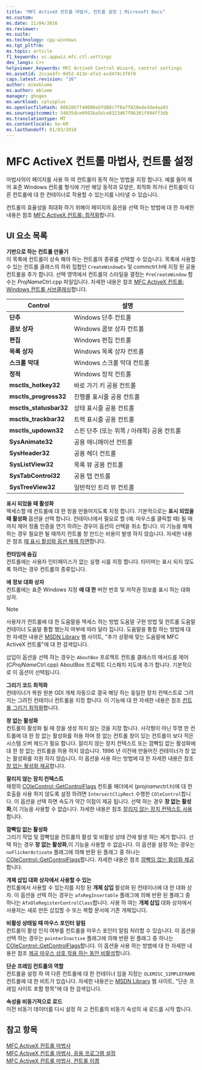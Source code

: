 ```yaml
---
title: "MFC ActiveX 컨트롤 마법사, 컨트롤 설정 | Microsoft Docs"
ms.custom: 
ms.date: 11/04/2016
ms.reviewer: 
ms.suite: 
ms.technology: cpp-windows
ms.tgt_pltfrm: 
ms.topic: article
f1_keywords: vc.appwiz.mfc.ctl.settings
dev_langs: C++
helpviewer_keywords: MFC ActiveX Control Wizard, control settings
ms.assetid: 2ccaa4fc-0d52-413e-afa3-ecd474c3f6f0
caps.latest.revision: "16"
author: mikeblome
ms.author: mblome
manager: ghogen
ms.workload: cplusplus
ms.openlocfilehash: 60828b7f40009a5fd88c7f0a7f820ede3de4aa93
ms.sourcegitcommit: 54035dce0992ba5dce0323d67f86301f994ff3db
ms.translationtype: MT
ms.contentlocale: ko-KR
ms.lasthandoff: 01/03/2018
---
```

# <a name="control-settings-mfc-activex-control-wizard"></a>MFC ActiveX 컨트롤 마법사, 컨트롤 설정
마법사의이 페이지를 사용 하 여 컨트롤이 동작 하는 방법을 지정 합니다. 예를 들어 제어 표준 Windows 컨트롤 형식에 기반 해당 동작과 모양은, 최적화 하거나 컨트롤이 다른 컨트롤에 대 한 컨테이너로 작용할 수 있는지를 나타낼 수 있습니다.  
  
 컨트롤의 효율성을 최대화 하기 위해이 페이지의 옵션을 선택 하는 방법에 대 한 자세한 내용은 참조 [MFC ActiveX 컨트롤: 최적화](../../mfc/mfc-activex-controls-optimization.md)합니다.  
  
## <a name="uielement-list"></a>UI 요소 목록  
 **기반으로 하는 컨트롤 만들기**  
 이 목록에 컨트롤이 상속 해야 하는 컨트롤의 종류를 선택할 수 있습니다. 목록에 사용할 수 있는 컨트롤 클래스의 하위 집합인 `CreateWindowEx` 및 commctrl.h에 지정 된 공용 컨트롤을 추가 합니다. 선택 영역에서 컨트롤의 스타일을 결정는 `PreCreateWindow` 함수는 *ProjName*Ctrl.cpp 파일입니다. 자세한 내용은 참조 [MFC ActiveX 컨트롤: Windows 컨트롤 서브클래싱](../../mfc/mfc-activex-controls-subclassing-a-windows-control.md)합니다.  
  
|Control|설명|  
|-------------|-----------------|  
|**단추**|Windows 단추 컨트롤|  
|**콤보 상자**|Windows 콤보 상자 컨트롤|  
|**편집**|Windows 편집 컨트롤|  
|**목록 상자**|Windows 목록 상자 컨트롤|  
|**스크롤 막대**|Windows 스크롤 막대 컨트롤|  
|**정적**|Windows 정적 컨트롤|  
|**msctls_hotkey32**|바로 가기 키 공용 컨트롤|  
|**msctls_progress32**|진행률 표시줄 공용 컨트롤|  
|**msctls_statusbar32**|상태 표시줄 공용 컨트롤|  
|**msctls_trackbar32**|트랙 표시줄 공용 컨트롤|  
|**msctls_updown32**|스핀 단추 (또는 위쪽 / 아래쪽) 공용 컨트롤|  
|**SysAnimate32**|공용 애니메이션 컨트롤|  
|**SysHeader32**|공용 헤더 컨트롤|  
|**SysListView32**|목록 뷰 공용 컨트롤|  
|**SysTabControl32**|공용 탭 컨트롤|  
|**SysTreeView32**|일반적인 트리 뷰 컨트롤|  
  
 **표시 되었을 때 활성화**  
 액세스할 때 컨트롤에 대 한 창을 만들어지도록 지정 합니다. 기본적으로는 **표시 되었을 때 활성화** 옵션을 선택 합니다. 컨테이너에서 필요로 할 (예: 마우스를 클릭할 때) 될 때까지 제어 정품 인증을 연기 하려는 경우이 옵션의 선택을 취소 합니다. 이 기능을 해제 하는 경우 필요한 될 때까지 컨트롤 창 만드는 비용이 발생 하지 않습니다. 자세한 내용은 참조 [때 표시 활성화 옵션 해제 하면](../../mfc/turning-off-the-activate-when-visible-option.md)합니다.  
  
 **런타임에 숨김**  
 컨트롤에는 사용자 인터페이스가 없는 실행 시를 지정 합니다. 타이머는 표시 되지 않도록 하려는 경우 컨트롤의 종류입니다.  
  
 **에 정보 대화 상자**  
 컨트롤에는 표준 Windows 지정 **에 대 한** 버전 번호 및 저작권 정보를 표시 하는 대화 상자.  
  
> [!NOTE]
>  사용자가 컨트롤에 대 한 도움말을 액세스 하는 방법 도움말 구현 방법 및 컨트롤 도움말 컨테이너 도움말 통합 했는지 여부에 따라 달라 집니다. 도움말을 통합 하는 방법에 대 한 자세한 내용은 [MSDN Library](http://go.microsoft.com/fwlink/p/?linkid=150542) 웹 사이트, "추가 상황에 맞는 도움말에 MFC ActiveX 컨트롤"에 대 한 검색입니다.  
  
 삽입이 옵션을 선택 하는 경우는 `AboutBox` 프로젝트 컨트롤 클래스의 메서드를 제어 (C*ProjName*Ctrl.cpp) AboutBox 프로젝트 디스패치 지도에 추가 합니다. 기본적으로 이 옵션이 선택됩니다.  
  
 **그리기 코드 최적화**  
 컨테이너가 복원 원본 GDI 개체 자동으로 결국 해당 하는 동일한 장치 컨텍스트로 그려지는 그려진 컨테이너 컨트롤을 지정 합니다. 이 기능에 대 한 자세한 내용은 참조 [컨트롤 그리기 최적화](../../mfc/optimizing-control-drawing.md)합니다.  
  
 **창 없는 활성화**  
 컨트롤이 활성화 될 때 창을 생성 하지 않는 것을 지정 합니다. 사각형이 아닌 투명 한 컨트롤에 대 한 창 없는 활성화를 허용 하며 창 없는 컨트롤 창이 있는 컨트롤이 보다 적은 시스템 오버 헤드가 필요 합니다. 잘리지 않는 장치 컨텍스트 또는 깜빡임 없는 활성화에 대 한 창 없는 컨트롤을 허용 하지 않습니다. 1996 년 이전에 만들어진 컨테이너가 창 없는 활성화를 지원 하지 않습니다. 이 옵션을 사용 하는 방법에 대 한 자세한 내용은 참조 [창 없는 활성화 제공](../../mfc/providing-windowless-activation.md)합니다.  
  
 **잘리지 않는 장치 컨텍스트**  
 재정의 [COleControl::GetControlFlags](../../mfc/reference/colecontrol-class.md#getcontrolflags) 컨트롤 헤더에서 (*projname*ctrl.h)에 대 한 호출을 사용 하지 않도록 설정 하려면 `IntersectClipRect` 수행한 `COleControl`합니다. 이 옵션을 선택 하면 속도가 약간 이점이 제공 됩니다. 선택 하는 경우 **창 없는 활성화**,이 기능을 사용할 수 없습니다. 자세한 내용은 참조 [잘리지 않는 장치 컨텍스트 사용](../../mfc/using-an-unclipped-device-context.md)합니다.  
  
 **깜빡임 없는 활성화**  
 그리기 작업 및 깜빡임을 컨트롤의 활성 및 비활성 상태 간에 발생 하는 제거 합니다. 선택 하는 경우 **창 없는 활성화**,이 기능을 사용할 수 없습니다. 이 옵션을 설정 하는 경우는 `noFlickerActivate` 플래그에 의해 반환 된 플래그 중 하나는 [COleControl::GetControlFlags](../../mfc/reference/colecontrol-class.md#getcontrolflags)합니다. 자세한 내용은 참조 [깜빡임 없는 활성화 제공](../../mfc/providing-flicker-free-activation.md)합니다.  
  
 **개체 삽입 대화 상자에서 사용할 수 있는**  
 컨트롤에서 사용할 수 있는지를 지정 된 **개체 삽입** 활성화 된 컨테이너에 대 한 대화 상자. 이 옵션을 선택 하는 경우는 `afxRegInsertable` 플래그에 의해 반환 된 플래그 중 하나는 `AfxOleRegisterControlClass`합니다. 사용 하 여는 **개체 삽입** 대화 상자에서 사용자는 새로 만든 삽입할 수 또는 복합 문서에 기존 개체입니다.  
  
 **비활성 상태일 때 마우스 포인터 알림**  
 컨트롤이 활성 인지 여부를 컨트롤을 마우스 포인터 알림 처리할 수 있습니다. 이 옵션을 선택 하는 경우는 `pointerInactive` 플래그에 의해 반환 된 플래그 중 하나는 [COleControl::GetControlFlags](../../mfc/reference/colecontrol-class.md#getcontrolflags)합니다. 이 옵션을 사용 하는 방법에 대 한 자세한 내용은 참조 [제공 마우스 상호 작용 하는 동안 비활성](../../mfc/providing-mouse-interaction-while-inactive.md)합니다.  
  
 **단순 프레임 컨트롤의 역할**  
 컨트롤을 설정 하 여 다른 컨트롤에 대 한 컨테이너 임을 지정는 `OLEMISC_SIMPLEFRAME` 컨트롤에 대 한 비트가 있습니다. 자세한 내용은는 [MSDN Library](http://go.microsoft.com/fwlink/p/?linkid=150542) 웹 사이트, "단순 프레임 사이트 포함 항목"에 대 한 검색입니다.  
  
 **속성을 비동기적으로 로드**  
 이전 비동기 데이터를 다시 설정 하 고 컨트롤의 비동기 속성의 새 로드를 시작 합니다.  
  
## <a name="see-also"></a>참고 항목  
 [MFC ActiveX 컨트롤 마법사](../../mfc/reference/mfc-activex-control-wizard.md)   
 [MFC ActiveX 컨트롤 마법사, 응용 프로그램 설정](../../mfc/reference/application-settings-mfc-activex-control-wizard.md)   
 [MFC ActiveX 컨트롤 마법사, 컨트롤 이름](../../mfc/reference/control-names-mfc-activex-control-wizard.md)

